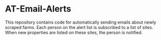 # AT-Email-Alerts

This repository contains code for automatically sending emails about newly scraped farms. Each person on the alert list is subscribed to a list of sites. When new properties are listed on these sites, the person is notified.